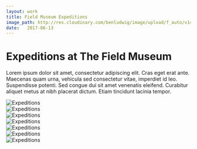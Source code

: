 ```yaml
---
layout: work
title: Field Museum Expeditions
image_path: http://res.cloudinary.com/benludwig/image/upload/f_auto/v1499735419/expeditions-1_ysphai.jpg
date:   2017-06-13
---
```

<div class="grid-container">
<div class="grid">
<div class="grid-sizer"></div>
<div class="grid-item">
  <div class="copy-block revealblock">
    <h1>Expeditions at The Field Museum</h1>
    <p>Lorem ipsum dolor sit amet, consectetur adipiscing elit. Cras eget erat ante. Maecenas quam urna, vehicula sed consectetur vitae, imperdiet id leo. Suspendisse potenti. Sed congue dui sit amet venenatis eleifend. Curabitur aliquet metus at nibh placerat dictum. Etiam tincidunt lacinia tempor.</p>
  </div>
</div>
<div class="grid-item">
<img src="http://res.cloudinary.com/benludwig/image/upload/f_auto/v1499735419/expeditions-1_ysphai.jpg" class="revealblock" alt="Expeditions">
</div>
<div class="grid-item">
<img src="http://res.cloudinary.com/benludwig/image/upload/f_auto/v1499735404/expeditions-6_fyi424.jpg" class="revealblock" alt="Expeditions">
</div>
<div class="grid-item">
<img src="http://res.cloudinary.com/benludwig/image/upload/f_auto/v1499735436/expeditions-7_ghkvdu.jpg" class="revealblock" alt="Expeditions">
</div>
<div class="grid-item">
<img src="http://res.cloudinary.com/benludwig/image/upload/f_auto/v1499735406/expeditions-3_uyk3xd.jpg" class="revealblock" alt="Expeditions">
</div>
<div class="grid-item">
<img src="http://res.cloudinary.com/benludwig/image/upload/f_auto/v1499735418/expeditions-5_iap2ey.jpg" class="revealblock" alt="Expeditions">
</div>
<div class="grid-item">
<img src="http://res.cloudinary.com/benludwig/image/upload/f_auto/v1499735438/expeditions-8_yfawp9.jpg" class="revealblock" alt="Expeditions">
</div>
<div class="grid-item">
<img src="http://res.cloudinary.com/benludwig/image/upload/f_auto/v1499735431/expeditions-4_vvqfs5.jpg" class="revealblock" alt="Expeditions">
</div>
</div>
</div>
